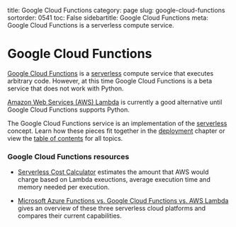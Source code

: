 title: Google Cloud Functions
category: page
slug: google-cloud-functions
sortorder: 0541
toc: False
sidebartitle: Google Cloud Functions
meta: Google Cloud Functions is a serverless compute service.


# Google Cloud Functions
[Google Cloud Functions](https://cloud.google.com/functions/docs/concepts/overview) 
is a [serverless](/serverless.html) compute service that executes arbitrary 
code. However, at this time Google Cloud Functions is a beta service that 
does not work with Python. 

[Amazon Web Services (AWS) Lambda](/aws-lambda.html) is currently a good 
alternative until Google Cloud Functions supports Python.

<div class="well see-also">The Google Cloud Functions service is an implementation of the <a href="/serverless.html">serverless</a> concept. Learn how these pieces fit together in the <a href="/deployment.html">deployment</a> chapter or view the <a href="/table-of-contents.html">table of contents</a> for all topics.</div>


### Google Cloud Functions resources
* [Serverless Cost Calculator](http://serverlesscalc.com/) estimates
  the amount that AWS would charge based on Lambda exeuctions, 
  average execution time and memory needed per execution. 

* [Microsoft Azure Functions vs. Google Cloud Functions vs. AWS Lambda](http://cloudacademy.com/blog/microsoft-azure-functions-vs-google-cloud-functions-fight-for-serverless-cloud-domination-continues/)
  gives an overview of these three serverless cloud platforms and
  compares their current capabilities.
